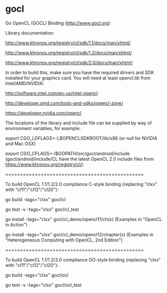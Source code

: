 gocl
====

Go OpenCL (GOCL) Binding (http://www.gocl.org)


Library documentation: 

http://www.khronos.org/registry/cl/sdk/1.1/docs/man/xhtml/

http://www.khronos.org/registry/cl/sdk/1.2/docs/man/xhtml/

http://www.khronos.org/registry/cl/sdk/2.0/docs/man/xhtml/

In order to build this, make sure you have the required drivers and SDK installed for your graphics card. You will need at least opencl.lib from Intel/AMD/NVIDIA:

http://software.intel.com/en-us/intel-opencl

http://developer.amd.com/tools-and-sdks/opencl-zone/

https://developer.nvidia.com/opencl


The locations of the library and include file can be supplied by way of environment variables, for example: 

export CGO_LDFLAGS=-L$OPENCLSDKROOT/lib/x86     			(or null for NVIDIA and Mac OSX)

export CGO_CFLAGS=-I$GOPATH/src/gocl/android/include     	(gocl/android/include/CL have the latest OpenCL 2.0 include files from https://www.khronos.org/registry/cl/)

===============================================

To build OpenCL 1.1/1.2/2.0 compliance C-style binding (replacing "clxx" with "cl11"/"cl12"/"cl20"):

go build -tags="clxx" gocl/cl

go test -v -tags="clxx" gocl/cl_test

go install -tags="clxx" gocl/cl_demo/opencl11/ch(x)   		(Examples in "OpenCL in Action")

go install -tags="clxx" gocl/cl_demo/opencl12/chapter(x)	(Examples in "Heterogeneous Computing with OpenCL, 2nd Edition")

===============================================

To build OpenCL 1.1/1.2/2.0 compliance OO-style binding (replacing "clxx" with "cl11"/"cl12"/"cl20"):

go build -tags="clxx" gocl/ocl

go test -v -tags="clxx" gocl/ocl_test